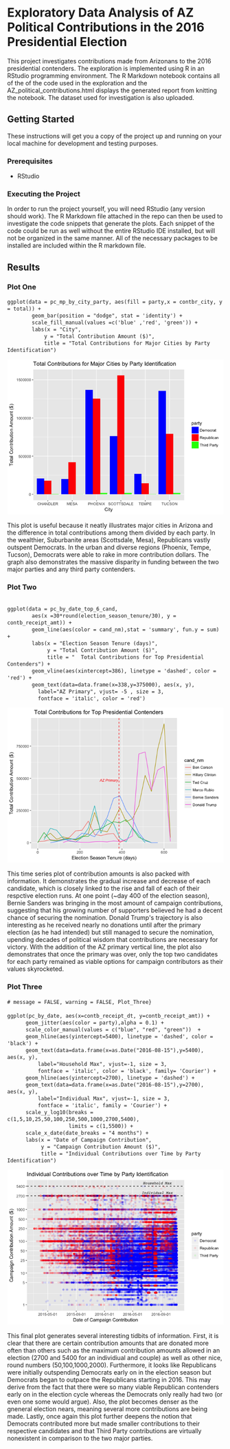 # Exploratory Data Analysis of AZ Political Contributions in the 2016 Presidential Election

This project investigates contributions made from Arizonans to the 2016 presidential contenders.  The exploration is implemented using R in an RStudio programming environment.  The R Markdown notebook contains all of the of the code used in the exploration and the AZ_political_contributions.html displays the generated report from knitting the notebook.  The dataset used for investigation is also uploaded. 

## Getting Started

These instructions will get you a copy of the project up and running on your local machine for development and testing purposes.

### Prerequisites

* RStudio


### Executing the Project

In order to run the project yourself, you will need RStudio (any version should work).  The R Markdown file attached in the repo can then be used to investigate the code snippets that generate the plots.  Each snippet of the code could be run as well without the entire RStudio IDE installed, but will not be organized in the same manner.  All of the necessary packages to be installed are included within the R markdown file. 



## Results

### Plot One
```{r echo=FALSE, Plot_One}
ggplot(data = pc_mp_by_city_party, aes(fill = party,x = contbr_city, y = total)) +
        geom_bar(position = "dodge", stat = 'identity') + 
        scale_fill_manual(values =c('blue' ,'red', 'green')) + 
        labs(x = "City", 
            y = "Total Contribution Amount ($)", 
            title = "Total Contributions for Major Cities by Party Identification")
```

![](AZ_political_contributions_files/figure-html/Plot_One-1.png)<!-- -->

This plot is useful because it neatly illustrates major cities in Arizona and the difference in total contributions among them divided by each party.  In the wealthier, Suburbanite areas (Scottsdale, Mesa), Republicans vastly outspent Democrats.  In the urban and diverse regions (Phoenix, Tempe, Tucson), Democrats were able to rake in more contribution dollars.  The graph also demonstrates the massive disparity in funding between the two major parties and any third party contenders. 

### Plot Two
```{r echo=FALSE,message = FALSE, warning = FALSE, Plot_Two}

ggplot(data = pc_by_date_top_6_cand, 
        aes(x =30*round(election_season_tenure/30), y = contb_receipt_amt)) + 
        geom_line(aes(color = cand_nm),stat = 'summary', fun.y = sum) + 
        labs(x = "Election Season Tenure (days)",
             y = "Total Contribution Amount ($)", 
             title = "  Total Contributions for Top Presidential Contenders") + 
        geom_vline(aes(xintercept=386), linetype = 'dashed', color = 'red') + 
        geom_text(data=data.frame(x=338,y=375000), aes(x, y), 
          label="AZ Primary", vjust= -5 , size = 3,
          fontface = 'italic', color = 'red')
```
![](AZ_political_contributions_files/figure-html/Plot_Two-1.png)<!-- -->

This time series plot of contribution amounts is also packed with information.  It demonstrates the gradual increase and decrease of each candidate, which is closely linked to the rise and fall of each of their respctive election runs.  At one point (~day 400 of the election season), Bernie Sanders was bringing in the most amount of campaign contributions, suggesting that his growing number of supporters believed he had a decent chance of securing the nomination.  Donald Trump's trajectory is also interesting as he received nearly no donations until after the primary election (as he had intended) but still managed to secure the nomination, upending decades of political wisdom that contributions are necessary for victory.  With the addition of the AZ primary vertical line, the plot also demonstrates that once the primary was over, only the top two candidates for each party remained as viable options for campaign contributors as their values skyrocketed.  

### Plot Three
```{r}
# message = FALSE, warning = FALSE, Plot_Three}

ggplot(pc_by_date, aes(x=contb_receipt_dt, y=contb_receipt_amt)) + 
      geom_jitter(aes(color = party),alpha = 0.1) + 
      scale_color_manual(values = c("blue", "red", "green"))  + 
      geom_hline(aes(yintercept=5400), linetype = 'dashed', color = 'black') +
      geom_text(data=data.frame(x=as.Date("2016-08-15"),y=5400), aes(x, y), 
          label="Household Max", vjust=-1, size = 3, 
          fontface = 'italic', color = 'black', family= 'Courier') +
      geom_hline(aes(yintercept=2700), linetype = 'dashed') + 
      geom_text(data=data.frame(x=as.Date("2016-08-15"),y=2700), aes(x, y), 
          label="Individual Max", vjust=-1, size = 3, 
          fontface = 'italic', family = 'Courier') + 
      scale_y_log10(breaks = c(1,5,10,25,50,100,250,500,1000,2700,5400), 
                    limits = c(1,5500)) + 
      scale_x_date(date_breaks = "4 months") + 
      labs(x = "Date of Campaign Contribution", 
           y = "Campaign Contribution Amount ($)",
           title = "Individual Contributions over Time by Party Identification")
```

![](AZ_political_contributions_files/figure-html/unnamed-chunk-31-1.png)<!-- -->

This final plot generates several interesting tidbits of information.  First, it is clear that there are certain contribution amounts that are donated more often than others such as the maximum contribution amounts allowed in an election (2700 and 5400 for an individiual and couple) as well as other nice, round numbers (50,100,1000,2000).  Furthermore, it looks like Republicans were initially outspending Democrats early on in the election season but Democrats began to outpace the Republicans starting in 2016.  This may derive from the fact that there were so many viable Republican contenders early on in the election cycle whereas the Democrats only really had two (or even one some would argue).  Also, the plot becomes denser as the gneneral election nears, meaning several more contributions are being made. Lastly, once again this plot further deepens the notion that Democrats contributed more but made smaller contributions to their respective candidates and that Third Party contributions are virtually nonexistent in comparison to the two major parties.  

